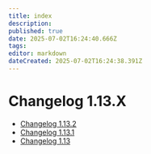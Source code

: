 ```yaml
---
title: index
description: 
published: true
date: 2025-07-02T16:24:40.666Z
tags: 
editor: markdown
dateCreated: 2025-07-02T16:24:38.391Z
---
```


# Changelog 1.13.X

*   [Changelog 1.13.2](changelog-1.13.2.md)
*   [Changelog 1.13.1](changelog-1.13.1.md)
*   [Changelog 1.13](changelog-1.13.md)
